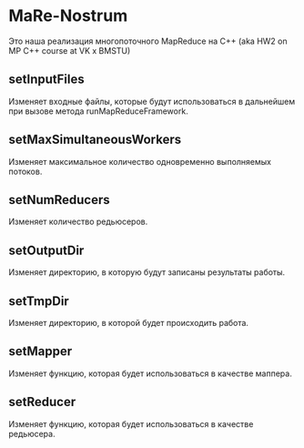 # MaRe-Nostrum
Это наша реализация многопоточного MapReduce на C++ (aka HW2 on MP C++ course at VK x BMSTU)    

## setInputFiles
Изменяет входные файлы, которые будут использоваться в дальнейшем при вызове метода runMapReduceFramework.

## setMaxSimultaneousWorkers
Изменяет максимальное количество одновременно выполняемых потоков.

## setNumReducers
Изменяет количество редьюсеров.

## setOutputDir
Изменяет директорию, в которую будут записаны результаты работы.

## setTmpDir
Изменяет директорию, в которой будет происходить работа.

## setMapper
Изменяет функцию, которая будет использоваться в качестве маппера.

## setReducer
Изменяет функцию, которая будет использоваться в качестве редьюсера.
